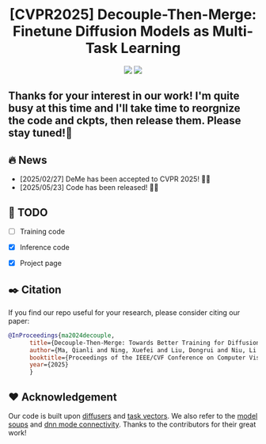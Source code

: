 

<div align=center>
  
# **[CVPR2025]** Decouple-Then-Merge: Finetune Diffusion Models as Multi-Task Learning

<p>
<a href='https://arxiv.org/abs/2410.06664'><img src='https://img.shields.io/badge/Paper-arXiv-red'></a>
<a href='https://mqleet.github.io/DeMe_Project/'><img src='https://img.shields.io/badge/Project-Page-blue'></a>
</p>

</div>

## Thanks for your interest in our work! I'm quite busy at this time and I'll take time to reorgnize the code and ckpts, then release them. Please stay tuned!🤗

## :fire: News


- [2025/02/27] DeMe has been accepted to CVPR 2025! 🤗🤗
- [2025/05/23] Code has been released! 🤗🤗

## :memo: TODO

- [ ] Training code
- [x] Inference code
- [x] Project page



<a name="citation_and_acknowledgement"></a>
## :black_nib: Citation

   If you find our repo useful for your research, please consider citing our paper:

   ```bibtex
   @InProceedings{ma2024decouple,
         title={Decouple-Then-Merge: Towards Better Training for Diffusion Models},
         author={Ma, Qianli and Ning, Xuefei and Liu, Dongrui and Niu, Li and Zhang, Linfeng},
         booktitle={Proceedings of the IEEE/CVF Conference on Computer Vision and Pattern Recognition},
         year={2025}
         }
   ```


## :heart: Acknowledgement

Our code is built upon [diffusers](https://github.com/huggingface/diffusers) and [task vectors](https://github.com/mlfoundations/task_vectors). We also refer to the [model soups](https://github.com/mlfoundations/model-soups) and [dnn mode connectivity](https://github.com/timgaripov/dnn-mode-connectivity). Thanks to the contributors for their great work!
